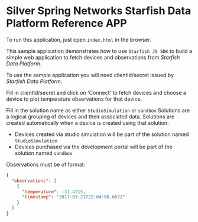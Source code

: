 # Silver Spring Networks Starfish Data Platform Reference APP

To run this application, just open `index.html` in the browser.

This sample application demonstrates how to use `Starfish JS SDK` to build a simple web application to fetch devices and observations from *Starfish Data Platform*.

To use the sample application you will need clientId/secret issued by *Starfish Data Platform*.

Fill in clientId/secret and click on 'Connect' to fetch devices and choose a device to plot temperature observations for that device.

Fill in  the solution name as either `StudioSimulation` or `sandbox`
Solutions are a logical grouping of devices and their associated data. Solutions are created automatically when a device is created using that solution.
* Devices created via studio simulation will be part of the solution named `StudioSimulation`
* Devices purchased via the development portal will be part of the solution named `sandbox`

Observations must be of format:
```json
{
  "observations": [
    {
      "temperature": -31.4215,
      "timestamp": "2017-03-21T22:04:08.667Z"
    }
  ]
}
```
